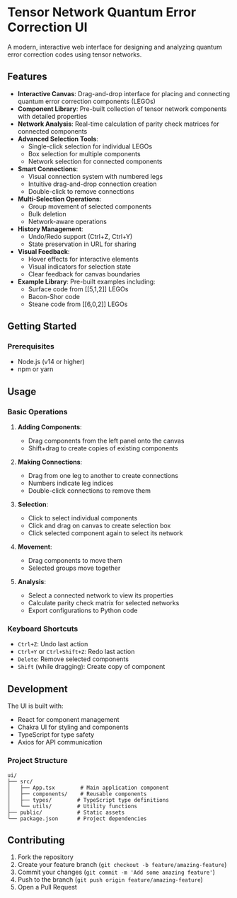 # Tensor Network Quantum Error Correction UI

A modern, interactive web interface for designing and analyzing quantum error
correction codes using tensor networks.

## Features

- **Interactive Canvas**: Drag-and-drop interface for placing and connecting
  quantum error correction components (LEGOs)
- **Component Library**: Pre-built collection of tensor network components with
  detailed properties
- **Network Analysis**: Real-time calculation of parity check matrices for
  connected components
- **Advanced Selection Tools**:
    - Single-click selection for individual LEGOs
    - Box selection for multiple components
    - Network selection for connected components
- **Smart Connections**:
    - Visual connection system with numbered legs
    - Intuitive drag-and-drop connection creation
    - Double-click to remove connections
- **Multi-Selection Operations**:
    - Group movement of selected components
    - Bulk deletion
    - Network-aware operations
- **History Management**:
    - Undo/Redo support (Ctrl+Z, Ctrl+Y)
    - State preservation in URL for sharing
- **Visual Feedback**:
    - Hover effects for interactive elements
    - Visual indicators for selection state
    - Clear feedback for canvas boundaries
- **Example Library**: Pre-built examples including:
    - Surface code from [[5,1,2]] LEGOs
    - Bacon-Shor code
    - Steane code from [[6,0,2]] LEGOs

## Getting Started

### Prerequisites

- Node.js (v14 or higher)
- npm or yarn

## Usage

### Basic Operations

1. **Adding Components**:

    - Drag components from the left panel onto the canvas
    - Shift+drag to create copies of existing components

2. **Making Connections**:

    - Drag from one leg to another to create connections
    - Numbers indicate leg indices
    - Double-click connections to remove them

3. **Selection**:

    - Click to select individual components
    - Click and drag on canvas to create selection box
    - Click selected component again to select its network

4. **Movement**:

    - Drag components to move them
    - Selected groups move together

5. **Analysis**:
    - Select a connected network to view its properties
    - Calculate parity check matrix for selected networks
    - Export configurations to Python code

### Keyboard Shortcuts

- `Ctrl+Z`: Undo last action
- `Ctrl+Y` or `Ctrl+Shift+Z`: Redo last action
- `Delete`: Remove selected components
- `Shift` (while dragging): Create copy of component

## Development

The UI is built with:

- React for component management
- Chakra UI for styling and components
- TypeScript for type safety
- Axios for API communication

### Project Structure

```
ui/
├── src/
│   ├── App.tsx        # Main application component
│   ├── components/    # Reusable components
│   ├── types/        # TypeScript type definitions
│   └── utils/        # Utility functions
├── public/           # Static assets
└── package.json      # Project dependencies
```

## Contributing

1. Fork the repository
2. Create your feature branch (`git checkout -b feature/amazing-feature`)
3. Commit your changes (`git commit -m 'Add some amazing feature'`)
4. Push to the branch (`git push origin feature/amazing-feature`)
5. Open a Pull Request

